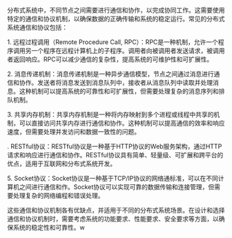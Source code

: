 分布式系统中，不同节点之间需要进行通信和协作，以完成协同工作。这需要使用特定的通信和协议机制，以确保数据的正确传输和系统的稳定运行。常见的分布式系统通信和协议包括：  
  
1. 远程过程调用（Remote Procedure Call, RPC）：RPC是一种机制，允许一个程序调用另一个程序在远程计算机上的子程序。调用者向被调用者发送请求，被调用者返回响应。RPC可以减少通信的复杂性，提高系统的可维护性和可扩展性。  
  
2. 消息传递机制：消息传递机制是一种异步通信模型，节点之间通过消息进行通信和协作。发送者将消息发送到消息队列中，接收者从消息队列中读取并处理消息。这种机制可以提高系统的可靠性和可扩展性，但需要处理复杂的消息序列和排队机制。  
  
3. 共享内存机制：共享内存机制是一种将内存映射到多个进程或线程中共享的机制，可以直接访问共享内存进行通信和协作。这种机制可以提高通信的效率和响应速度，但需要处理并发访问和数据一致性的问题。  
  
. RESTful协议：RESTful协议是一种基于HTTP协议的Web服务架构，通过HTTP请求和响应进行通信和协作。RESTful协议具有简单、轻量级、可扩展和跨平台的优点，适用于互联网和分布式系统开发。  
  
5. Socket协议：Socket协议是一种基于TCP/IP协议的网络通标准，可以在不同计算机之间进行通信和作。Socket协议可以实现可靠的数据传输和连接管理，但需要处理复杂的网络编程和错误处理。  
  
这些通信和协议机制各有优缺点，并适用于不同的分布式系统场景。在设计和选择通信和协议机制时，需要考虑系统的功能要求、性能要求、安全要求等方面，以确保系统的稳定性和可靠性。w